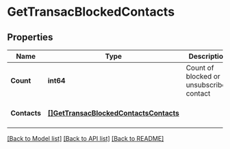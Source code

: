 # GetTransacBlockedContacts

## Properties
Name | Type | Description | Notes
------------ | ------------- | ------------- | -------------
**Count** | **int64** | Count of blocked or unsubscribed contact | [optional] [default to null]
**Contacts** | [**[]GetTransacBlockedContactsContacts**](GetTransacBlockedContactsContacts.md) |  | [optional] [default to null]

[[Back to Model list]](../README.md#documentation-for-models) [[Back to API list]](../README.md#documentation-for-api-endpoints) [[Back to README]](../README.md)

